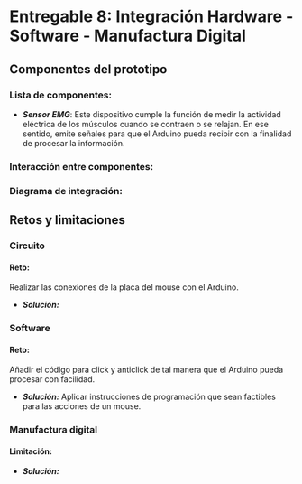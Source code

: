 # Entregable 8: Integración Hardware - Software - Manufactura Digital
## Componentes del prototipo
### Lista de componentes:
- ***Sensor EMG***:
Este dispositivo cumple la función de medir la actividad eléctrica de los músculos cuando se contraen o se relajan. En ese sentido, emite señales para que el Arduino pueda recibir con la finalidad de procesar la información. 
### Interacción entre componentes:
### Diagrama de integración:
## Retos y limitaciones
### Circuito
#### Reto: 
Realizar las conexiones de la placa del mouse con el Arduino.

- ***Solución:***
### Software
#### Reto:
Añadir el código para click y anticlick de tal manera que el Arduino pueda procesar con facilidad.
- ***Solución:*** Aplicar instrucciones de programación que sean factibles para las acciones de un mouse.

### Manufactura digital
#### Limitación: 

- ***Solución:*** 
